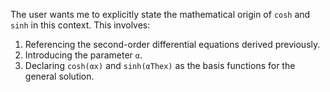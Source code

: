 The user wants me to explicitly state the mathematical origin of `cosh` and `sinh` in this context. This involves:
1.  Referencing the second-order differential equations derived previously.
2.  Introducing the parameter `α`.
3.  Declaring `cosh(αx)` and `sinh(αThex)` as the basis functions for the general solution.